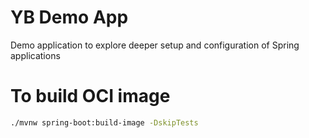 # YB Demo App

Demo application to explore deeper setup and configuration of Spring applications 


# To build OCI image

```sh
./mvnw spring-boot:build-image -DskipTests
```
